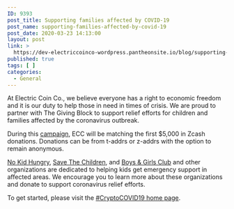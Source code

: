 ```yaml
---
ID: 9393
post_title: Supporting families affected by COVID-19
post_name: supporting-families-affected-by-covid-19
post_date: 2020-03-23 14:13:00
layout: post
link: >
  https://dev-electriccoinco-wordpress.pantheonsite.io/blog/supporting-families-affected-by-covid-19/
published: true
tags: [ ]
categories:
  - General
---
```

<!-- wp:paragraph -->
<p>At Electric Coin Co., we believe everyone has a right to economic freedom and it is our duty to help those in need in times of crisis. We are proud to partner with The Giving Block to support relief efforts for children and families affected by the coronavirus outbreak. </p>
<!-- /wp:paragraph -->

<!-- wp:paragraph -->
<p>During this <a href="https://bitcointuesday.org/covid19" target="_blank" rel="noreferrer noopener" aria-label="campaign (opens in a new tab)">campaign</a>, ECC will be matching the first $5,000 in Zcash donations. Donations can be from t-addrs or z-addrs with the option to remain anonymous.</p>
<!-- /wp:paragraph -->

<!-- wp:paragraph -->
<p><a href="https://www.nokidhungry.org/">No Kid Hungry</a>, <a href="https://www.savethechildren.org/">Save The Children</a>, and <a href="https://www.bgca.org/">Boys &amp; Girls Club</a> and other organizations are dedicated to helping kids get emergency support in affected areas. We encourage you to learn more about these organizations and donate to support coronavirus relief efforts.</p>
<!-- /wp:paragraph -->

<!-- wp:paragraph -->
<p>To get started, please visit the <a href="https://bitcointuesday.org/covid19" target="_blank" rel="noreferrer noopener" aria-label="#CryptoCOVID19 home page (opens in a new tab)">#CryptoCOVID19 home page</a>.</p>
<!-- /wp:paragraph -->